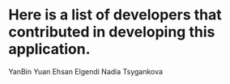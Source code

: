 # Here is a list of developers that contributed in developing this application.
YanBin Yuan
Ehsan Elgendi
Nadia Tsygankova 